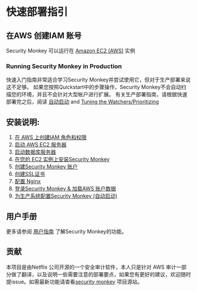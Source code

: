 快速部署指引
=================

在AWS 创建IAM 账号
-------------------------------

Security Monkey 可以运行在 [Amazon EC2 (AWS)](iam_aws.md) 实例

### Running Security Monkey in Production
快速入门指南非常适合学习Security Monkey并尝试使用它，但对于生产部署来说这不足够。 如果您按照Quickstart中的步骤操作，Security Monkey不会自动扫描您的环境，并且不会针对大型帐户进行扩展。 有关生产部署指南，请根据快速部署完之后，阅读 [自动启动](autostarting.md) and [Tuning the Watchers/Prioritizing](tuneworkers.md)

安装说明:
-------------------
1. [在 AWS 上创建IAM 角色和权限](iam_aws.md)
1. [启动 AWS EC2 服务器](installation/01-launch-instance.md)
2. [启动数据库服务器](installation/02-create-db.md)
3. [在您的 EC2 实例上安装Security Monkey](installation/03-install-sm.md)
4. [创建Security Monkey 账户](installation/04-accounts.md)
5. [创建SSL证书](installation/05-ssl.md)
6. [配置 Nginx](installation/06-nginx.md)
7. [登录Security Monkey & 加载AWS 账户数据](installation/07-load-data.md)
8. [为生产系统配置Security Monkey (自动启动)](autostarting.md)

用户手册
----------

更多请参阅 [用户指南](userguide.md) 了解Security Monkey的功能。

贡献
----------

本项目是由Netflix 公司开源的一个安全审计软件，本人只是针对 AWS 审计一部分做了翻译，以及说明一些需要注意的部署要点，如果您有更好的建议，欢迎随时提issue。如需最新功能请查看[security monkey](https://github.com/Netflix/security_monkey/) 项目源站。
